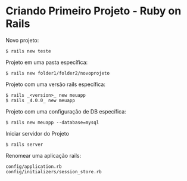 # Criando Primeiro Projeto - Ruby on Rails

Novo projeto:

```
$ rails new teste
```

Projeto em uma pasta específica:

```
$ rails new folder1/folder2/novoprojeto
```

Projeto com uma versão rails específica:

```
$ rails _<version>_ new meuapp
$ rails _4.0.0_ new meuapp
```

Projeto com uma configuração de DB específica:

```
$ rails new meuapp --database=mysql
```

Iniciar servidor do Projeto

```
$ rails server
```

Renomear uma aplicação rails:

```
config/application.rb
config/initializers/session_store.rb
```
